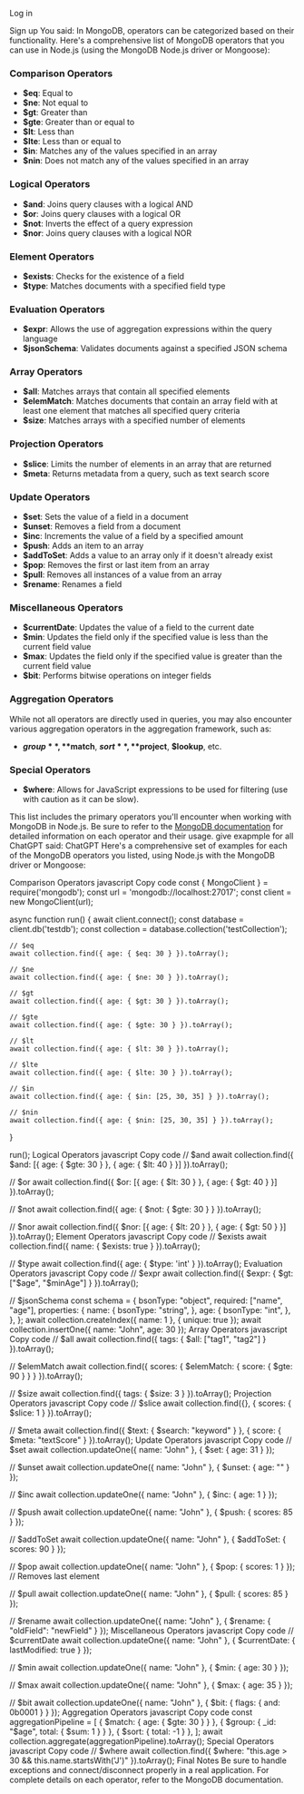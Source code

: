 Log in

Sign up
You said:
In MongoDB, operators can be categorized based on their functionality. Here's a comprehensive list of MongoDB operators that you can use in Node.js (using the MongoDB Node.js driver or Mongoose):

### Comparison Operators
- **$eq**: Equal to
- **$ne**: Not equal to
- **$gt**: Greater than
- **$gte**: Greater than or equal to
- **$lt**: Less than
- **$lte**: Less than or equal to
- **$in**: Matches any of the values specified in an array
- **$nin**: Does not match any of the values specified in an array

### Logical Operators
- **$and**: Joins query clauses with a logical AND
- **$or**: Joins query clauses with a logical OR
- **$not**: Inverts the effect of a query expression
- **$nor**: Joins query clauses with a logical NOR

### Element Operators
- **$exists**: Checks for the existence of a field
- **$type**: Matches documents with a specified field type

### Evaluation Operators
- **$expr**: Allows the use of aggregation expressions within the query language
- **$jsonSchema**: Validates documents against a specified JSON schema

### Array Operators
- **$all**: Matches arrays that contain all specified elements
- **$elemMatch**: Matches documents that contain an array field with at least one element that matches all specified query criteria
- **$size**: Matches arrays with a specified number of elements

### Projection Operators
- **$slice**: Limits the number of elements in an array that are returned
- **$meta**: Returns metadata from a query, such as text search score

### Update Operators
- **$set**: Sets the value of a field in a document
- **$unset**: Removes a field from a document
- **$inc**: Increments the value of a field by a specified amount
- **$push**: Adds an item to an array
- **$addToSet**: Adds a value to an array only if it doesn't already exist
- **$pop**: Removes the first or last item from an array
- **$pull**: Removes all instances of a value from an array
- **$rename**: Renames a field

### Miscellaneous Operators
- **$currentDate**: Updates the value of a field to the current date
- **$min**: Updates the field only if the specified value is less than the current field value
- **$max**: Updates the field only if the specified value is greater than the current field value
- **$bit**: Performs bitwise operations on integer fields

### Aggregation Operators
While not all operators are directly used in queries, you may also encounter various aggregation operators in the aggregation framework, such as:
- **$group**, **$match**, **$sort**, **$project**, **$lookup**, etc.

### Special Operators
- **$where**: Allows for JavaScript expressions to be used for filtering (use with caution as it can be slow).

This list includes the primary operators you'll encounter when working with MongoDB in Node.js. Be sure to refer to the [MongoDB documentation](https://docs.mongodb.com/manual/reference/operator/) for detailed information on each operator and their usage. give exapmple for all 
ChatGPT said:
ChatGPT
Here's a comprehensive set of examples for each of the MongoDB operators you listed, using Node.js with the MongoDB driver or Mongoose:

Comparison Operators
javascript
Copy code
const { MongoClient } = require('mongodb');
const url = 'mongodb://localhost:27017';
const client = new MongoClient(url);

async function run() {
    await client.connect();
    const database = client.db('testdb');
    const collection = database.collection('testCollection');

    // $eq
    await collection.find({ age: { $eq: 30 } }).toArray();

    // $ne
    await collection.find({ age: { $ne: 30 } }).toArray();

    // $gt
    await collection.find({ age: { $gt: 30 } }).toArray();

    // $gte
    await collection.find({ age: { $gte: 30 } }).toArray();

    // $lt
    await collection.find({ age: { $lt: 30 } }).toArray();

    // $lte
    await collection.find({ age: { $lte: 30 } }).toArray();

    // $in
    await collection.find({ age: { $in: [25, 30, 35] } }).toArray();

    // $nin
    await collection.find({ age: { $nin: [25, 30, 35] } }).toArray();
}

run();
Logical Operators
javascript
Copy code
// $and
await collection.find({ $and: [{ age: { $gte: 30 } }, { age: { $lt: 40 } }] }).toArray();

// $or
await collection.find({ $or: [{ age: { $lt: 30 } }, { age: { $gt: 40 } }] }).toArray();

// $not
await collection.find({ age: { $not: { $gte: 30 } } }).toArray();

// $nor
await collection.find({ $nor: [{ age: { $lt: 20 } }, { age: { $gt: 50 } }] }).toArray();
Element Operators
javascript
Copy code
// $exists
await collection.find({ name: { $exists: true } }).toArray();

// $type
await collection.find({ age: { $type: 'int' } }).toArray();
Evaluation Operators
javascript
Copy code
// $expr
await collection.find({ $expr: { $gt: ["$age", "$minAge"] } }).toArray();

// $jsonSchema
const schema = {
    bsonType: "object",
    required: ["name", "age"],
    properties: {
        name: {
            bsonType: "string",
        },
        age: {
            bsonType: "int",
        },
    },
};
await collection.createIndex({ name: 1 }, { unique: true });
await collection.insertOne({ name: "John", age: 30 });
Array Operators
javascript
Copy code
// $all
await collection.find({ tags: { $all: ["tag1", "tag2"] } }).toArray();

// $elemMatch
await collection.find({ scores: { $elemMatch: { score: { $gte: 90 } } } }).toArray();

// $size
await collection.find({ tags: { $size: 3 } }).toArray();
Projection Operators
javascript
Copy code
// $slice
await collection.find({}, { scores: { $slice: 1 } }).toArray();

// $meta
await collection.find({ $text: { $search: "keyword" } }, { score: { $meta: "textScore" } }).toArray();
Update Operators
javascript
Copy code
// $set
await collection.updateOne({ name: "John" }, { $set: { age: 31 } });

// $unset
await collection.updateOne({ name: "John" }, { $unset: { age: "" } });

// $inc
await collection.updateOne({ name: "John" }, { $inc: { age: 1 } });

// $push
await collection.updateOne({ name: "John" }, { $push: { scores: 85 } });

// $addToSet
await collection.updateOne({ name: "John" }, { $addToSet: { scores: 90 } });

// $pop
await collection.updateOne({ name: "John" }, { $pop: { scores: 1 } }); // Removes last element

// $pull
await collection.updateOne({ name: "John" }, { $pull: { scores: 85 } });

// $rename
await collection.updateOne({ name: "John" }, { $rename: { "oldField": "newField" } });
Miscellaneous Operators
javascript
Copy code
// $currentDate
await collection.updateOne({ name: "John" }, { $currentDate: { lastModified: true } });

// $min
await collection.updateOne({ name: "John" }, { $min: { age: 30 } });

// $max
await collection.updateOne({ name: "John" }, { $max: { age: 35 } });

// $bit
await collection.updateOne({ name: "John" }, { $bit: { flags: { and: 0b0001 } } });
Aggregation Operators
javascript
Copy code
const aggregationPipeline = [
    { $match: { age: { $gte: 30 } } },
    { $group: { _id: "$age", total: { $sum: 1 } } },
    { $sort: { total: -1 } },
];
await collection.aggregate(aggregationPipeline).toArray();
Special Operators
javascript
Copy code
// $where
await collection.find({ $where: "this.age > 30 && this.name.startsWith('J')" }).toArray();
Final Notes
Be sure to handle exceptions and connect/disconnect properly in a real application. For complete details on each operator, refer to the MongoDB documentation.



